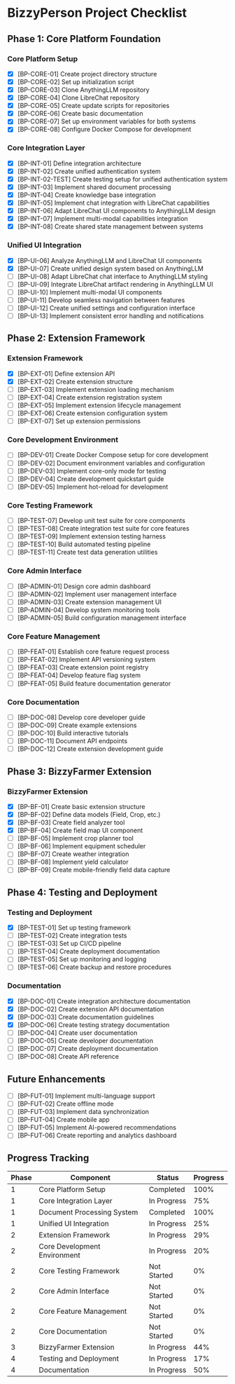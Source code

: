 # BizzyPerson Project Checklist

## Phase 1: Core Platform Foundation

### Core Platform Setup

- [x] [BP-CORE-01] Create project directory structure
- [x] [BP-CORE-02] Set up initialization script
- [x] [BP-CORE-03] Clone AnythingLLM repository
- [x] [BP-CORE-04] Clone LibreChat repository
- [x] [BP-CORE-05] Create update scripts for repositories
- [x] [BP-CORE-06] Create basic documentation
- [x] [BP-CORE-07] Set up environment variables for both systems
- [x] [BP-CORE-08] Configure Docker Compose for development

### Core Integration Layer

- [x] [BP-INT-01] Define integration architecture
- [x] [BP-INT-02] Create unified authentication system
- [x] [BP-INT-02-TEST] Create testing setup for unified authentication system
- [x] [BP-INT-03] Implement shared document processing
- [x] [BP-INT-04] Create knowledge base integration
- [x] [BP-INT-05] Implement chat integration with LibreChat capabilities
- [x] [BP-INT-06] Adapt LibreChat UI components to AnythingLLM design
- [x] [BP-INT-07] Implement multi-modal capabilities integration
- [x] [BP-INT-08] Create shared state management between systems

### Unified UI Integration

- [x] [BP-UI-06] Analyze AnythingLLM and LibreChat UI components
- [x] [BP-UI-07] Create unified design system based on AnythingLLM
- [ ] [BP-UI-08] Adapt LibreChat chat interface to AnythingLLM styling
- [ ] [BP-UI-09] Integrate LibreChat artifact rendering in AnythingLLM UI
- [ ] [BP-UI-10] Implement multi-modal UI components
- [ ] [BP-UI-11] Develop seamless navigation between features
- [ ] [BP-UI-12] Create unified settings and configuration interface
- [ ] [BP-UI-13] Implement consistent error handling and notifications

## Phase 2: Extension Framework

### Extension Framework

- [x] [BP-EXT-01] Define extension API
- [x] [BP-EXT-02] Create extension structure
- [ ] [BP-EXT-03] Implement extension loading mechanism
- [ ] [BP-EXT-04] Create extension registration system
- [ ] [BP-EXT-05] Implement extension lifecycle management
- [ ] [BP-EXT-06] Create extension configuration system
- [ ] [BP-EXT-07] Set up extension permissions

### Core Development Environment

- [ ] [BP-DEV-01] Create Docker Compose setup for core development
- [ ] [BP-DEV-02] Document environment variables and configuration
- [ ] [BP-DEV-03] Implement core-only mode for testing
- [ ] [BP-DEV-04] Create development quickstart guide
- [ ] [BP-DEV-05] Implement hot-reload for development

### Core Testing Framework

- [ ] [BP-TEST-07] Develop unit test suite for core components
- [ ] [BP-TEST-08] Create integration test suite for core features
- [ ] [BP-TEST-09] Implement extension testing harness
- [ ] [BP-TEST-10] Build automated testing pipeline
- [ ] [BP-TEST-11] Create test data generation utilities

### Core Admin Interface

- [ ] [BP-ADMIN-01] Design core admin dashboard
- [ ] [BP-ADMIN-02] Implement user management interface
- [ ] [BP-ADMIN-03] Create extension management UI
- [ ] [BP-ADMIN-04] Develop system monitoring tools
- [ ] [BP-ADMIN-05] Build configuration management interface

### Core Feature Management

- [ ] [BP-FEAT-01] Establish core feature request process
- [ ] [BP-FEAT-02] Implement API versioning system
- [ ] [BP-FEAT-03] Create extension point registry
- [ ] [BP-FEAT-04] Develop feature flag system
- [ ] [BP-FEAT-05] Build feature documentation generator

### Core Documentation

- [ ] [BP-DOC-08] Develop core developer guide
- [ ] [BP-DOC-09] Create example extensions
- [ ] [BP-DOC-10] Build interactive tutorials
- [ ] [BP-DOC-11] Document API endpoints
- [ ] [BP-DOC-12] Create extension development guide

## Phase 3: BizzyFarmer Extension

### BizzyFarmer Extension

- [x] [BP-BF-01] Create basic extension structure
- [x] [BP-BF-02] Define data models (Field, Crop, etc.)
- [x] [BP-BF-03] Create field analyzer tool
- [x] [BP-BF-04] Create field map UI component
- [ ] [BP-BF-05] Implement crop planner tool
- [ ] [BP-BF-06] Implement equipment scheduler
- [ ] [BP-BF-07] Create weather integration
- [ ] [BP-BF-08] Implement yield calculator
- [ ] [BP-BF-09] Create mobile-friendly field data capture

## Phase 4: Testing and Deployment

### Testing and Deployment

- [x] [BP-TEST-01] Set up testing framework
- [ ] [BP-TEST-02] Create integration tests
- [ ] [BP-TEST-03] Set up CI/CD pipeline
- [ ] [BP-TEST-04] Create deployment documentation
- [ ] [BP-TEST-05] Set up monitoring and logging
- [ ] [BP-TEST-06] Create backup and restore procedures

### Documentation

- [x] [BP-DOC-01] Create integration architecture documentation
- [x] [BP-DOC-02] Create extension API documentation
- [x] [BP-DOC-03] Create documentation guidelines
- [x] [BP-DOC-06] Create testing strategy documentation
- [ ] [BP-DOC-04] Create user documentation
- [ ] [BP-DOC-05] Create developer documentation
- [ ] [BP-DOC-07] Create deployment documentation
- [ ] [BP-DOC-08] Create API reference

## Future Enhancements

- [ ] [BP-FUT-01] Implement multi-language support
- [ ] [BP-FUT-02] Create offline mode
- [ ] [BP-FUT-03] Implement data synchronization
- [ ] [BP-FUT-04] Create mobile app
- [ ] [BP-FUT-05] Implement AI-powered recommendations
- [ ] [BP-FUT-06] Create reporting and analytics dashboard

## Progress Tracking

| Phase | Component | Status | Progress |
|-------|-----------|--------|----------|
| 1 | Core Platform Setup | Completed | 100% |
| 1 | Core Integration Layer | In Progress | 75% |
| 1 | Document Processing System | Completed | 100% |
| 1 | Unified UI Integration | In Progress | 25% |
| 2 | Extension Framework | In Progress | 29% |
| 2 | Core Development Environment | In Progress | 20% |
| 2 | Core Testing Framework | Not Started | 0% |
| 2 | Core Admin Interface | Not Started | 0% |
| 2 | Core Feature Management | Not Started | 0% |
| 2 | Core Documentation | Not Started | 0% |
| 3 | BizzyFarmer Extension | In Progress | 44% |
| 4 | Testing and Deployment | In Progress | 17% |
| 4 | Documentation | In Progress | 50% | 